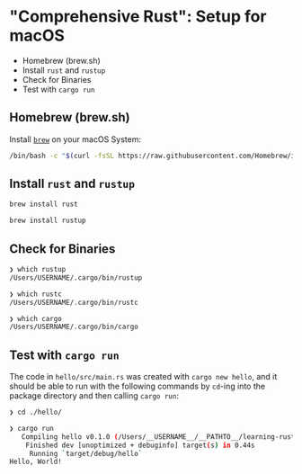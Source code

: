 # "Comprehensive Rust": Setup for macOS

<!-- MarkdownTOC -->

- Homebrew \(brew.sh\)
- Install `rust` and `rustup`
- Check for Binaries
- Test with `cargo run`

<!-- /MarkdownTOC -->

## Homebrew (brew.sh)

Install [`brew`](https://brew.sh/) on your macOS System:

```bash
/bin/bash -c "$(curl -fsSL https://raw.githubusercontent.com/Homebrew/install/HEAD/install.sh)"
```

## Install `rust` and `rustup`

```bash
brew install rust
```

```bash
brew install rustup
```

## Check for Binaries

```bash
❯ which rustup
/Users/USERNAME/.cargo/bin/rustup
```

```bash
❯ which rustc
/Users/USERNAME/.cargo/bin/rustc
```

```bash
❯ which cargo
/Users/USERNAME/.cargo/bin/cargo
```

## Test with `cargo run`

The code in `hello/src/main.rs` was created with `cargo new hello`, and it should be able to run with the following commands by `cd`-ing into the package directory and then calling `cargo run`:

```bash
❯ cd ./hello/

❯ cargo run
   Compiling hello v0.1.0 (/Users/__USERNAME__/__PATHTO__/learning-rust/comprehensive-rust/00-Setup-macOS/hello)
    Finished dev [unoptimized + debuginfo] target(s) in 0.44s
     Running `target/debug/hello`
Hello, World!
```
